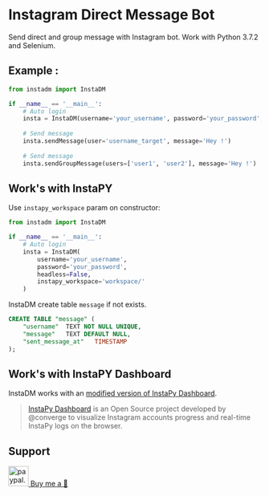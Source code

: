  # Instagram Direct Message Bot

Send direct and group message with Instagram bot. Work with Python 3.7.2 and Selenium.

## Example : 

```python
from instadm import InstaDM

if __name__ == '__main__':
	# Auto login
	insta = InstaDM(username='your_username', password='your_password', headless=False)
	
	# Send message
	insta.sendMessage(user='username_target', message='Hey !')
	
	# Send message
	insta.sendGroupMessage(users=['user1', 'user2'], message='Hey !')
```

## Work's with InstaPY

Use `instapy_workspace` param on constructor: 

```python
from instadm import InstaDM

if __name__ == '__main__':
	# Auto login
	insta = InstaDM(
		username='your_username',
		password='your_password',
		headless=False,
		instapy_workspace='workspace/'
	)
```

InstaDM create table `message` if not exists.
```sql
CREATE TABLE "message" (
	"username"	TEXT NOT NULL UNIQUE,
	"message"	TEXT DEFAULT NULL,
	"sent_message_at"	TIMESTAMP
);
```

## Work's with InstaPY Dashboard

InstaDM works with an [modified version of InstaPy Dashboard](https://github.com/CamTosh/instapy-dashboard). 

> [InstaPy Dashboard](https://github.com/converge/instapy-dashboard) is an Open Source project developed by @converge to visualize Instagram accounts progress and real-time InstaPy logs on the browser. 


## Support


<a href="https://www.paypal.me/camtosh">
  <img width="40" hspace="0" alt="paypal.me/camtosh" src="https://how2db.com/wp-content/uploads/2017/04/PayPal-ME-300x300.jpg.png"/>
Buy me a 🍺 </a>
